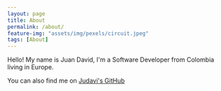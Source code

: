 ```yaml
---
layout: page
title: About
permalink: /about/
feature-img: "assets/img/pexels/circuit.jpeg"
tags: [About]
---
```


Hello! My name is Juan David, I'm a Software Developer from Colombia living in Europe.

You can also find me on [Judavi's GitHub](https://github.com/judavi) 
